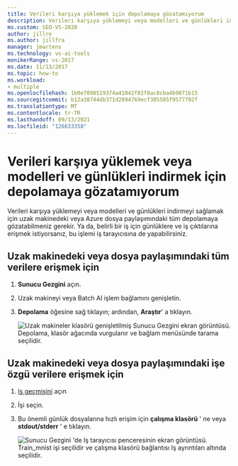 ```yaml
---
title: Verileri karşıya yüklemek için depolamaya gözatamıyorum
description: Verileri karşıya yüklemeyi veya modelleri ve günlükleri indirmeyi sağlamak için uzak makinedeki veya Azure dosya paylaşımındaki tüm depolamaya nasıl gözatacağınızı öğrenin.
ms.custom: SEO-VS-2020
author: jillre
ms.author: jillfra
manager: jmartens
ms.technology: vs-ai-tools
monikerRange: vs-2017
ms.date: 11/13/2017
ms.topic: how-to
ms.workload:
- multiple
ms.openlocfilehash: 1b0e7098519374a41042f02f8ac8cba4b9071b15
ms.sourcegitcommit: b12a38744db371d2894769ecf305585f9577792f
ms.translationtype: MT
ms.contentlocale: tr-TR
ms.lasthandoff: 09/13/2021
ms.locfileid: "126633358"
---
```

# <a name="browse-storage-to-upload-data-or-download-models-and-logs"></a>Verileri karşıya yüklemek veya modelleri ve günlükleri indirmek için depolamaya gözatamıyorum

Verileri karşıya yüklemeyi veya modelleri ve günlükleri indirmeyi sağlamak için uzak makinedeki veya Azure dosya paylaşımındaki tüm depolamaya gözatabilmeniz gerekir. Ya da, belirli bir iş için günlüklere ve iş çıktılarına erişmek istiyorsanız, bu işlemi iş tarayıcısına de yapabilirsiniz.

## <a name="to-access-all-data-on-the-remote-machine-or-file-share"></a>Uzak makinedeki veya dosya paylaşımındaki tüm verilere erişmek için

1. **Sunucu Gezgini** açın.
2. Uzak makineyi veya Batch AI işlem bağlamını genişletin.
3. **Depolama** öğesine sağ tıklayın; ardından, **Araştır**' a tıklayın.

    ![Uzak makineler klasörü genişletilmiş Sunucu Gezgini ekran görüntüsü. Depolama, klasör ağacında vurgulanır ve bağlam menüsünde tarama seçilidir.](media/manage-storage/browse-storage.png)

## <a name="to-access-job-specific-data-on-the-remote-machine-or-file-share"></a>Uzak makinedeki veya dosya paylaşımındaki işe özgü verilere erişmek için

1. [Iş geçmişini](job-details.md) açın
2. İşi seçin.
3. Bu önemli günlük dosyalarına hızlı erişim için **çalışma klasörü** ' ne veya **stdout/stderr** ' e tıklayın.

    ![Sunucu Gezgini 'de Iş tarayıcısı penceresinin ekran görüntüsü. Train_mnist işi seçilidir ve çalışma klasörü bağlantısı Iş ayrıntıları altında seçilidir.](media/manage-storage/job-workingfolder.png)
